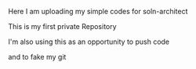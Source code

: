    Here I am uploading my simple codes for soln-architect


This is my first private Repository

I'm also using this as an opportunity to push code

and to fake my git
    